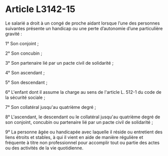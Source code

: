 # Article L3142-15

Le salarié a droit à un congé de proche aidant lorsque l’une des personnes suivantes présente un handicap ou une perte d’autonomie d’une particulière gravité :

1° Son conjoint ;

2° Son concubin ;

3° Son partenaire lié par un pacte civil de solidarité ;

4° Son ascendant ;

5° Son descendant ;

6° L'enfant dont il assume la charge au sens de l'article L. 512-1 du code de la sécurité sociale ;

7° Son collatéral jusqu'au quatrième degré ;

8° L'ascendant, le descendant ou le collatéral jusqu'au quatrième degré de son conjoint, concubin ou partenaire lié par un pacte civil de solidarité ;

9° La personne âgée ou handicapée avec laquelle il réside ou entretient des liens étroits et stables, à qui il vient en aide de manière régulière et fréquente à titre non professionnel pour accomplir tout ou partie des actes ou des activités de la vie quotidienne.
